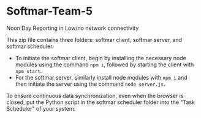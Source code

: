 # Softmar-Team-5
 Noon Day Reporting in Low/no network connectivity

This zip file contains three folders: softmar client, softmar server, and softmar scheduler. 
 - To initiate the softmar client, begin by installing the necessary node modules using the command ```npm i```, followed by starting the client with ```npm start```. 
 - For the softmar server, similarly install node modules with ```npm i``` and then initiate the server using the command ```node server.js```. 

To ensure continuous data synchronization, even when the browser is closed, put the Python script in the softmar scheduler folder into the "Task Scheduler" of your system.
